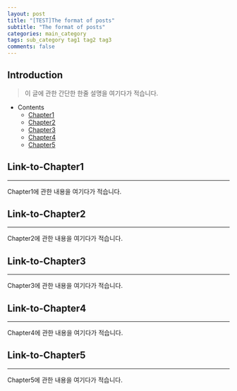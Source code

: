 ```yaml
---
layout: post
title: "[TEST]The format of posts"
subtitle: "The format of posts"
categories: main_category
tags: sub_category tag1 tag2 tag3
comments: false
---
```


## Introduction
> 이 글에 관한 간단한 한줄 설명을 여기다가 적습니다.

- Contents
	- [Chapter1](#link-to-chapter1)
	- [Chapter2](#link-to-chapter2)
	- [Chapter3](#link-to-chapter3)
	- [Chapter4](#link-to-chapter4)
	- [Chapter5](#link-to-chapter5)
  
## Link-to-Chapter1  
---  
Chapter1에 관한 내용을 여기다가 적습니다.    
  
## Link-to-Chapter2  
---  
Chapter2에 관한 내용을 여기다가 적습니다.  
  
## Link-to-Chapter3  
---  
Chapter3에 관한 내용을 여기다가 적습니다.  
  
## Link-to-Chapter4  
---  
Chapter4에 관한 내용을 여기다가 적습니다.  
  
## Link-to-Chapter5  
---  
Chapter5에 관한 내용을 여기다가 적습니다.  
  